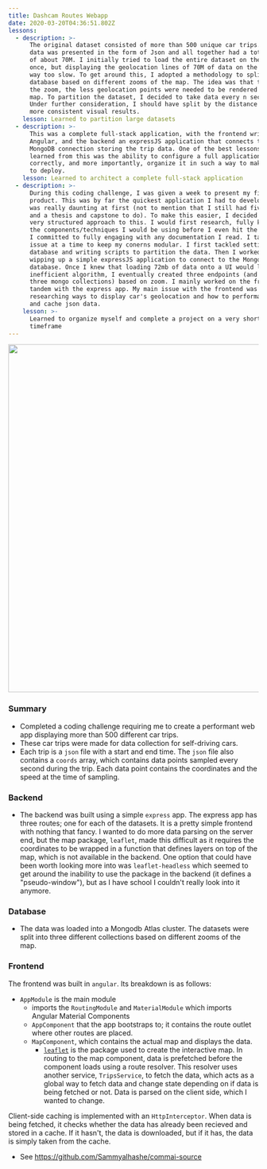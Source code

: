 ```yaml
---
title: Dashcam Routes Webapp
date: 2020-03-20T04:36:51.802Z
lessons:
  - description: >-
      The original dataset consisted of more than 500 unique car trips. This
      data was presented in the form of Json and all together had a total size
      of about 70M. I initially tried to load the entire dataset on the map at
      once, but displaying the geolocation lines of 70M of data on the map was
      way too slow. To get around this, I adopted a methodology to split the
      database based on different zooms of the map. The idea was that the larger
      the zoom, the less geolocation points were needed to be rendered on the
      map. To partition the dataset, I decided to take data every n seconds.
      Under further consideration, I should have split by the distance to get
      more consistent visual results.
    lesson: Learned to partition large datasets
  - description: >-
      This was a complete full-stack application, with the frontend written in
      Angular, and the backend an expressJS application that connects to a
      MongoDB connection storing the trip data. One of the best lessons I
      learned from this was the ability to configure a full application
      correctly, and more importantly, organize it in such a way to make it easy
      to deploy.
    lesson: Learned to architect a complete full-stack application
  - description: >-
      During this coding challenge, I was given a week to present my final
      product. This was by far the quickest application I had to develop, and it
      was really daunting at first (not to mention that I still had five classes
      and a thesis and capstone to do). To make this easier, I decided to take a
      very structured approach to this. I would first research, fully knowing
      the components/techniques I would be using before I even hit the keyboard.
      I committed to fully engaging with any documentation I read. I tackled one
      issue at a time to keep my conerns modular. I first tackled setting up the
      database and writing scripts to partition the data. Then I worked on
      wipping up a simple expressJS application to connect to the Mongo
      database. Once I knew that loading 72mb of data onto a UI would lead to an
      inefficient algorithm, I eventually created three endpoints (and thus
      three mongo collections) based on zoom. I mainly worked on the frontend in
      tandem with the express app. My main issue with the frontend was
      researching ways to display car's geolocation and how to performantly load
      and cache json data.
    lesson: >-
      Learned to organize myself and complete a project on a very short
      timeframe
---
```

[<img src="/img/screen-shot-2020-03-20-at-12.45.06-am.png" width="700" />](/img/screen-shot-2020-03-20-at-12.45.06-am.png)

### Summary

* Completed a coding challenge requiring me to create a performant web app displaying more than 500 different car trips.
* These car trips were made for data collection for self-driving cars.
* Each trip is a `json` file with a start and end time. The `json` file also contains a `coords` array, which contains data points sampled every second during the trip. Each data point contains the coordinates and the speed at the time of sampling.

### Backend

* The backend was built using a simple `express` app. The express app has three routes; one for each of the datasets. It is a pretty simple frontend with nothing that fancy. I wanted to do more data parsing on the server end, but the map package, `leaflet`, made this difficult as it requires the coordinates to be wrapped in a function that defines layers on top of the map, which is not available in the backend. One option that could have been worth looking more into was
  `leaflet-headless` which seemed to get around the inability to use the package in the backend (it defines a "pseudo-window"), but as I have school I couldn't really look into it anymore.

### Database

* The data was loaded into a Mongodb Atlas cluster. The datasets were split into three different collections based on different zooms of the map.

### Frontend

The frontend was built in `angular`. Its breakdown is as follows:

* `AppModule` is the main module
  * imports the `RoutingModule` and `MaterialModule` which imports Angular Material Components
  * `AppComponent` that the app bootstraps to; it contains the route outlet where other routes are placed.
  * `MapComponent`, which contains the actual map and displays the data.
    * [`leaflet`](https://leafletjs.com/) is the package used to create the interactive map.
      In routing to the map component, data is prefetched before the component loads using a route resolver. This resolver uses another service, `TripsService`, to fetch the data, which acts as a global way to fetch data and change state depending on if data is being fetched or not. Data is parsed on the client side, which I wanted to change.

Client-side caching is implemented with an `HttpInterceptor`. When data is being fetched, it checks whether the data has already been recieved and stored in a cache. If it hasn't, the data is downloaded, but if it has, the data is simply taken from the cache.

* See <https://github.com/Sammyalhashe/commai-source>
